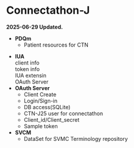 # Connectathon-J
**2025-06-29 Updated.**

+ **PDQm**
  + Patient resources for CTN
* **IUA**  
  client info  
  token info  
  IUA extensin  
  OAuth Server  
* **OAuth Server**  
  * Client Create  
  * Login/Sign-in  
  * DB access(SQLite)  
  * CTN-J25 user for connectathon  
  * Client_id/Client_secret  
  * Sample token  
* **SVCM**
  * DataSet for SVMC Terminology repository
    
